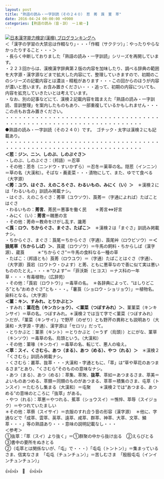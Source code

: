 ```yaml
---
layout: post
title: "熟語の読み・一字訓読（その２４０）　荵　莠　莨　菫　萃"
date: 2016-04-24 00:00:00 +0900
categories: [熟語の読み（音・訓）　ー１級－]
---
```


[![](/syuusyuu9701/assets/images/熟語の読み・一字訓読（その２４０）-荵-莠-莨-菫-萃-br_c_3028_1.gif)](http://blog.with2.net/link.php?1659096:3028 "日本漢字能力検定(漢検) ブログランキングへ")[日本漢字能力検定(漢検) ブログランキングへ](http://blog.with2.net/link.php?1659096:3028)  
＜「漢字の学習の大禁忌は作輟なり」・・・「作輟（サクテツ）」：やったりやらなかったりすること・・・＞  
・長らく中断しておりました「熟語の読み・一字訓読」シリーズを再開しています。  
・２２３回からは、漢検漢字辞典第２版の内容を加味したり、調べる辞典の範囲を大字源・漢字源などまで拡大した内容にて、整理していきますので、初期のこのシリーズの記載内容とは濃淡・精粗があります・・・この回からのほうが内容が濃いと思います。お含み置きください・・・追って、初期の内容についても、内容を拡充していきたいとは考えています。  
・なお、別の記事などにて、漢検２記載内容を踏まえた「熟語の読み・一字訓読、音訓整理」を案内したものもあり、一部重複しているかもしれません・・・この点もお含み置きください。  
・・・・・・・・・・・・・・・・・・・・・・・・・・・・・・・・・・・・・・・・・・・・・・・・・・・・・・・・・・・・・・・・・・・・  
●熟語の読み・一字訓読（その２４０）です。　ゴチック・太字は漢検２にも記載あり。  
・・・・・・・・・・・・・・・・・・・・・・・・・・・・・・・・・・・・・・・・・・・・・・・・・・・・・・・・・・・・・・・・・・・・  
**＜荵：ジン、ニン、しのぶ、しのぶぐさ＞**  
・しのぶ、しのぶぐさ：（邦語）＝忍草  
・その他：荵冬（ニンドウ・すいかずら）＝忍冬＝薬草の名。隠荵（インニン）＝草の名（大漢和）。そばな・蕎麦菜・・・漬物にして、また、ゆでて食べる（大字源）  
**＜莠：ユウ、はぐさ、えのころぐさ、わるいもの、みにく（い）＞**　＊漢検２には「わるいもの」訓読み掲載ナシ。  
・はぐさ、えのころぐさ：莠草（ユウソウ）、莨莠＝（字通によれば）たばことはぐさ  
・わるいもの：**莠言**、莠民＝悪事を働く民　　＊莠言⇔好言  
・みにく（い）：**莠言**＝醜悪の言  
・その他：莠命＝教命をけがし乱す、讒莠  
**＜莨：ロウ、ちからぐさ、まぐさ、たばこ＞**　＊漢検２は「まぐさ」訓読み掲載ナシ。  
・ちからぐさ、まぐさ：莨尾＝ちからぐさ（字通）、莨尾艸（ロウビソウ）＝**＜狼尾草（ちからしば）＞**、莨蔵（ロウゾウ）＝牛馬の飼料・ちからしば（漢字源）、蔵莨　　　＊“ちからぐさ”＝牛馬の食料なる一種の草  
・たばこ：（邦語とも）莨莠（ロウユウ）＝（字通）たばことはぐさ（字通）、（大字源）莨宕（ロウトウ・ひよす）と莠、ともに悪草なので善に似て実は悪いもののたとえ。・・・＊“ひよす”＝「菲沃斯（ヒヨス）＝ナス科の一年草・・・・有毒植物」（広辞苑）  
・その他：「莨宕（ロウトウ）」＝毒草の名。　＊各辞典によって、“はしりどころ”とも“おめきぐさ”とも・・・。「薯莨（ショロウ・ショリョウ）」＝植物名。染料となる。（大字源）  
**＜菫：キン、すみれ、とりかぶと＞**  
・すみれ：**菫花色（キンカショク）、＜菫菜（つぼすみれ）＞**、菫菫菜（キンキンサイ）＝草の名。つぼすみれ。＊漢検２では当て字で＜菫菜（つぼすみれ）＞だが、「菫菜（キンサイ）」で野芹（のぜり）とも野芹の異称とも説明あり（大漢和・大字源・字通）、漢字源は「セロリ」だって。  
・とりかぶと：菫荼（キント）＝とりかぶと（＝うず（烏頭））とにがな、菫草（キンソウ）＝毒草の名、烏頭という。（大漢和）  
・その他：菫喙（キンカイ）＝毒草の名、転じて、悪人の喩え。  
**＜萃：スイ、くさむら、あつ（まる）、あつ（める）、やつ（れる）＞**　＊漢検２「くさむら」訓読み掲載ナシ。  
・くさむら：叢萃、抜萃・・・大漢和・字通ともに、「萃」は“草や草花のあつまるさま”とあり、“くさむら”そのものの意味なナシ。  
・あつ（まる）、あつ（める）：萃集、萃聚、**抜萃**、萃如＝あつまるさま、萃美＝よいものあつめる、萃類＝同類のものがあつまる、萃萃＝積集のさま、屯萃（トンスイ）＝たむろし集まる（大漢和）＝屯聚　　＊漢検２では“あつまる、あつめる”の意味のところに「抜萃」がある。  
・やつ（れる）：萃悪＝やつれる、蕉萃（ショウスイ）＝憔悴、萃辱（スイジョク）＝やつれていたましい  
＊その他：萃蔡（スイサイ）＝衣服のすれ合う音の形容（漢字源）　＊他に、字通などで「成萃、雲萃、英萃、遠萃、咸萃、群萃、神萃、大萃、文萃、鱗萃・・・」等の熟語あり・・・意味の説明記載なし・・・  
＜参考＞  
①抜萃：「萃（スイ）より抜く」＝①群聚の中から抜け出る　②えらびとる　③書中の要所をぬきとる  
②（屯萃とは関係ないが、「屯」で・・・）「屯屯（トントン）」＝集まっているさま、信実なさま　「屯屯（チュンチュン）」＝苦しむさま　「殷殷屯屯（インインチュンチュン）」  
  
👍👍👍　🐒　👍👍👍  
  
  
  
  
  
  
  
  
  
  
  
  